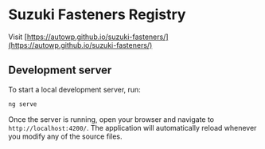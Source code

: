 # Suzuki Fasteners Registry

Visit [https://autowp.github.io/suzuki-fasteners/](https://autowp.github.io/suzuki-fasteners/)

## Development server

To start a local development server, run:

```bash
ng serve
```

Once the server is running, open your browser and navigate to `http://localhost:4200/`. The application will automatically reload whenever you modify any of the source files.

